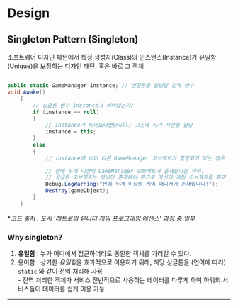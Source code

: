 # Design

## Singleton Pattern (Singleton)
소프트웨어 디자인 패턴에서 특정 생성자(Class)의 인스턴스(Instance)가 유일함(Unique)을 보장하는 디자인 패턴, 혹은 바로 그 객체  
```C# (Unity)

public static GameManager instance; // 싱글톤을 할당할 전역 변수
void Awake()
    {
        // 싱글톤 변수 instance가 비어있는가?
        if (instance == null)
        {
            // instance가 비어있다면(null) 그곳에 자기 자신을 할당
            instance = this;
        }
        else
        {
            // instance에 이미 다른 GameManager 오브젝트가 할당되어 있는 경우

            // 씬에 두개 이상의 GameManager 오브젝트가 존재한다는 의미.
            // 싱글톤 오브젝트는 하나만 존재해야 하므로 자신의 게임 오브젝트를 파괴
            Debug.LogWarning("씬에 두개 이상의 게임 매니저가 존재합니다!");
            Destroy(gameObject);
        }
    }
```
\**코드 출처 : 도서 '레트로의 유니티 게임 프로그래밍 에센스' 과정 중 일부*

### Why singleton?
1. **유일함** : 누가 어디에서 접근하더라도 동일한 객체를 가리킬 수 있다.
2. 용이함 : 상기한 *유일함*을 효과적으로 이용하기 위해, 해당 싱글톤을 (언어에 따라) `static` 와 같이 전역 처리해 사용  
   \- 전역 처리한 객체가 서비스 전반적으로 사용하는 데이터를 다루게 하여 하위의 서비스들이 데이터를 쉽게 이용 가능

------
